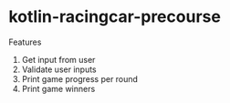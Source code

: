 # kotlin-racingcar-precourse

Features

1. Get input from user
2. Validate user inputs
3. Print game progress per round
4. Print game winners
